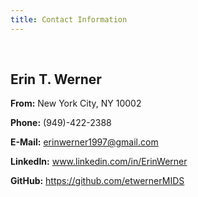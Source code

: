 ```yaml
---
title: Contact Information
---
```


<br />

## Erin T. Werner <br />

**From:** New York City, NY 10002

**Phone:** (949)-422-2388

**E-Mail:** erinwerner1997@gmail.com

**LinkedIn:** www.linkedin.com/in/ErinWerner

**GitHub:** https://github.com/etwernerMIDS


